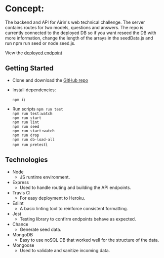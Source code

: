 # Concept:

The backend and API for Airin's web technical challenge. The server contains routes for two models, questions and answers. The repo is currently connected to the deployed DB so if you want reseed the DB with more information, change the length of the arrays in the seedData.js and run npm run seed or node seed.js.  

View the [deployed endpoint](https://secure-temple-27525.herokuapp.com/questions)

## Getting Started

 - Clone and download the [GitHub repo](https://github.com/Zilula/airinTechChallenge-server)
 - Install dependencies:
	
    `npm i`\
    
 - Run scripts 
 `npm run test`\
 `npm run test:watch`\
 `npm run start`\
 `npm run lint`\
 `npm run seed`\
 `npm run start:watch`\
 `npm run drop`\
 `npm run db-load-all`\
 `npm run pretest`\
 
## Technologies
 - Node
	 - JS runtime environment.
 - Express
	 - Used to handle routing and building the API endpoints.
 - Travis CI
    -   For easy deployment to Heroku.
 - Eslint
    -  A basic linting tool to reinforce consistent formatting.
- Jest
	- Testing library to confirm endpoints behave as expected.
- Chance
	- Generate seed data.
- MongoDB
	- Easy to use noSQL DB that worked well for the structure of the data.
- Mongoose
	- Used to validate and sanitize incoming data.
